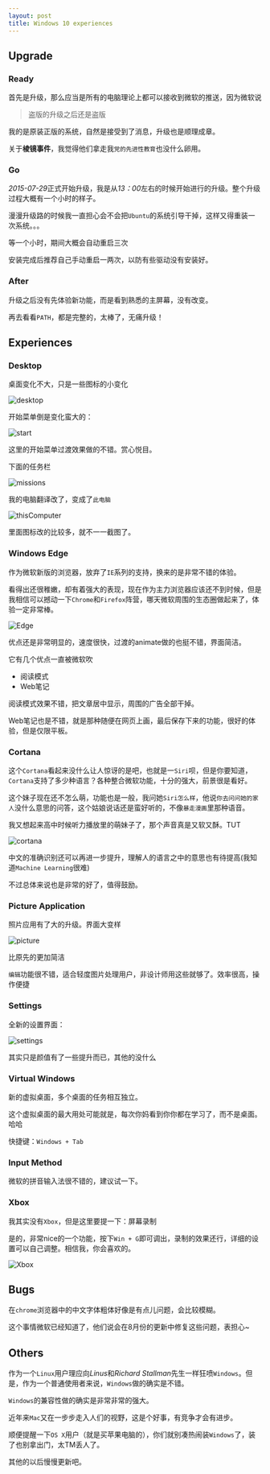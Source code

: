 ```yaml
---
layout: post
title: Windows 10 experiences
---
```


## Upgrade

### Ready
首先是升级，那么应当是所有的电脑理论上都可以接收到微软的推送，因为微软说

> 盗版的升级之后还是盗版

我的是原装正版的系统，自然是接受到了消息，升级也是顺理成章。

关于**棱镜事件**，我觉得他们拿走我`党的先进性教育`也没什么卵用。

### Go

*2015-07-29*正式开始升级，我是从*13：00*左右的时候开始进行的升级。整个升级过程大概有一个小时的样子。

漫漫升级路的时候我一直担心会不会把`Ubuntu`的系统引导干掉，这样又得重装一次系统。。。

等一个小时，期间大概会自动重启三次

安装完成后推荐自己手动重启一两次，以防有些驱动没有安装好。

### After

升级之后没有先体验新功能，而是看到熟悉的主屏幕，没有改变。

再去看看`PATH`，都是完整的，太棒了，无痛升级！

## Experiences

### Desktop

桌面变化不大，只是一些图标的小变化

![desktop](/images/desktop.png)

开始菜单倒是变化蛮大的：

![start](/images/start.png)

这里的开始菜单过渡效果做的不错。赏心悦目。

下面的任务栏

![missions](/images/missions.png)

我的电脑翻译改了，变成了`此电脑`

![thisComputer](/images/thisComputer.png)

里面图标改的比较多，就不一一截图了。

### Windows Edge

作为微软新版的浏览器，放弃了`IE`系列的支持，换来的是非常不错的体验。

看得出还很稚嫩，却有着强大的表现，现在作为主力浏览器应该还不到时候，但是我相信可以撼动一下`Chrome`和`Firefox`阵营，哪天微软周围的生态圈做起来了，体验一定非常棒。

![Edge](/images/edge.png)

优点还是非常明显的，速度很快，过渡的animate做的也挺不错，界面简洁。

它有几个优点一直被微软吹

* 阅读模式
* Web笔记

阅读模式效果不错，把文章居中显示，周围的广告全部干掉。

Web笔记也是不错，就是那种随便在网页上画，最后保存下来的功能，很好的体验，但是仅限平板。

### Cortana

这个`Cortana`看起来没什么让人惊讶的是吧，也就是一`Siri`呗，但是你要知道，`Cortana`支持了多少种语言？各种整合微软功能，十分的强大，前景很是看好。

这个妹子现在还不怎么萌，功能也是一般，我问她`Siri怎么样`，他说`你去问问她的家人`没什么意思的问答，这个姑娘说话还是蛮好听的，不像`暴走漫画`里那种语音。

我又想起来高中时候听力播放里的萌妹子了，那个声音真是又软又酥。TUT

![cortana](/images/cortana.png)

中文的准确识别还可以再进一步提升，理解人的语言之中的意思也有待提高(我知道`Machine Learning`很难)

不过总体来说也是非常的好了，值得鼓励。

### Picture Application

照片应用有了大的升级。界面大变样

![picture](/images/picture.png)

比原先的更加简洁

`编辑`功能很不错，适合轻度图片处理用户，非设计师用这些就够了。效率很高，操作便捷

### Settings

全新的设置界面：

![settings](/images/settings.png)

其实只是颜值有了一些提升而已，其他的没什么

### Virtual Windows

新的虚拟桌面，多个桌面的任务相互独立。

这个虚拟桌面的最大用处可能就是，每次你妈看到你你都在学习了，而不是桌面。哈哈

快捷键：`Windows + Tab`

### Input Method

微软的拼音输入法很不错的，建议试一下。

### Xbox

我其实没有`Xbox`，但是这里要提一下：屏幕录制

是的，非常nice的一个功能，按下`Win + G`即可调出，录制的效果还行，详细的设置可以自己调整。相信我，你会喜欢的。

![Xbox](images/Xbox.png)

## Bugs

在`chrome`浏览器中的中文字体粗体好像是有点儿问题，会比较模糊。

这个事情微软已经知道了，他们说会在8月份的更新中修复这些问题，表担心~

## Others

作为一个`Linux`用户理应向*Linus*和*Richard Stallman*先生一样狂喷`Windows`。但是，作为一个普通使用者来说，`Windows`做的确实是不错。

`Windows`的兼容性做的确实是非常非常的强大。

近年来`Mac`又在一步步走入人们的视野，这是个好事，有竞争才会有进步。

顺便提醒一下`OS X`用户（就是买苹果电脑的），你们就别凑热闹装`Windows`了，装了也别拿出门，太TM丢人了。

其他的以后慢慢更新吧。